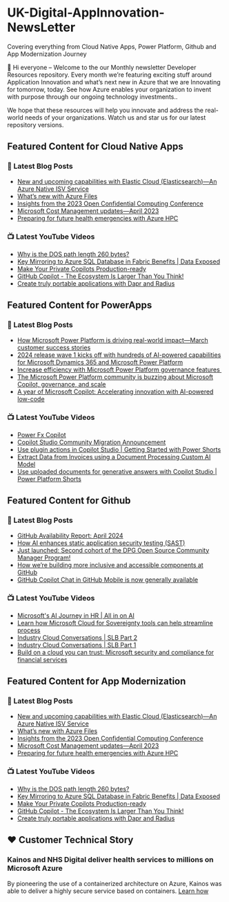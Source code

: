 # UK-Digital-AppInnovation-NewsLetter

Covering everything from Cloud Native Apps, Power Platform, Github and App Modernization Journey

👋 Hi everyone – Welcome to the our Monthly newsletter Developer Resources repository. Every month we’re featuring exciting stuff around Application Innovation and what’s next new in Azure that we are Innovating for tomorrow, today. See how Azure enables your organization to invent with purpose through our ongoing technology investments..


We hope that these resources will help you innovate and address the real-world needs of your organizations. Watch us and star us for our latest repository versions.

## Featured Content for Cloud Native Apps


### 📝 Latest Blog Posts

    
<!-- BLOGCNA:START -->
- [New and upcoming capabilities with Elastic Cloud (Elasticsearch)—An Azure Native ISV Service](https://azure.microsoft.com/blog/new-and-upcoming-capabilities-with-elastic-cloud-elasticsearch-an-azure-native-isv-service/)
- [What’s new with Azure Files](https://azure.microsoft.com/blog/what-s-new-with-azure-files/)
- [Insights from the 2023 Open Confidential Computing Conference](https://azure.microsoft.com/blog/insights-from-the-2023-open-confidential-computing-conference/)
- [Microsoft Cost Management updates—April 2023](https://azure.microsoft.com/blog/microsoft-cost-management-updates-april-2023/)
- [Preparing for future health emergencies with Azure HPC ](https://azure.microsoft.com/blog/preparing-for-future-health-emergencies-with-azure-hpc/)
<!-- BLOGCNA:END -->

### 📺 Latest YouTube Videos

 
<!-- YOUTUBECNA:START -->
- [Why is the DOS path length 260 bytes?](https://www.youtube.com/watch?v=kQDaaA1OLYk)
- [Key Mirroring to Azure SQL Database in Fabric Benefits | Data Exposed](https://www.youtube.com/watch?v=vyKos_LZ6ck)
- [Make Your Private Copilots Production-ready](https://www.youtube.com/watch?v=Y00dcS9biEA)
- [GitHub Copilot - The Ecosystem Is Larger Than You Think!](https://www.youtube.com/watch?v=SsxD59Dycug)
- [Create truly portable applications with Dapr and Radius](https://www.youtube.com/watch?v=bbLVvOSMR2I)
<!-- YOUTUBECNA:END -->

##  Featured Content for PowerApps
### 📝 Latest Blog Posts
<!-- BLOGPOWER:START -->
- [How Microsoft Power Platform is driving real-world impact—March customer success stories](https://www.microsoft.com/en-us/power-platform/blog/2024/04/18/how-microsoft-power-platform-is-driving-real-world-impact-march-customer-success-stories/)
- [2024 release wave 1 kicks off with hundreds of AI-powered capabilities for Microsoft Dynamics 365 and Microsoft Power Platform](https://cloudblogs.microsoft.com/dynamics365/bdm/2024/04/10/2024-release-wave-1-kicks-off-with-hundreds-of-ai-powered-capabilities-for-microsoft-dynamics-365-and-microsoft-power-platform/)
- [Increase efficiency with Microsoft Power Platform governance features ](https://www.microsoft.com/en-us/power-platform/blog/2024/04/04/increase-efficiency-with-microsoft-power-platform-governance-features/)
- [The Microsoft Power Platform community is buzzing about Microsoft Copilot, governance, and scale](https://www.microsoft.com/en-us/power-platform/blog/2024/03/28/the-microsoft-power-platform-community-is-buzzing-about-microsoft-copilot-governance-and-scale/)
- [A year of Microsoft Copilot: Accelerating innovation with AI-powered low-code](https://www.microsoft.com/en-us/power-platform/blog/2024/03/26/a-year-of-microsoft-copilot-accelerating-innovation-with-ai-powered-low-code/)
<!-- BLOGPOWER:END -->
 ### 📺 Latest YouTube Videos
    
<!-- YOUTUBEPOWER:START -->
- [Power Fx Copilot](https://www.youtube.com/watch?v=fz_v-_3oSxE)
- [Copilot Studio Community Migration Announcement](https://www.youtube.com/watch?v=ULtoYMoFufk)
- [Use plugin actions in Copilot Studio | Getting Started with Power Shorts](https://www.youtube.com/watch?v=3WYcLICEmnc)
- [Extract Data from Invoices using a Document Processing Custom AI Model](https://www.youtube.com/watch?v=1b3DlAct21I)
- [Use uploaded documents for generative answers with Copilot Studio | Power Platform Shorts](https://www.youtube.com/watch?v=-dKSxndH26o)
<!-- YOUTUBEPOWER:END -->

##  Featured Content for Github
### 📝 Latest Blog Posts
<!-- BLOGGITHUB:START -->
- [GitHub Availability Report: April 2024](https://github.blog/2024-05-10-github-availability-report-april-2024/)
- [How AI enhances static application security testing (SAST)](https://github.blog/2024-05-09-how-ai-enhances-static-application-security-testing-sast/)
- [Just launched: Second cohort of the DPG Open Source Community Manager Program!](https://github.blog/2024-05-08-just-launched-second-cohort-of-the-dpg-open-source-community-manager-program/)
- [How we’re building more inclusive and accessible components at GitHub](https://github.blog/2024-05-07-how-were-building-more-inclusive-and-accessible-components-at-github/)
- [GitHub Copilot Chat in GitHub Mobile is now generally available](https://github.blog/2024-05-07-github-copilot-chat-in-github-mobile/)
<!-- BLOGGITHUB:END -->
### 📺 Latest YouTube Videos
<!-- YOUTUBEGITHUB:START -->
- [Microsoft&#39;s AI Journey in HR | All in on AI](https://www.youtube.com/watch?v=ffrmZhT3BJA)
- [Learn how Microsoft Cloud for Sovereignty tools can help streamline process](https://www.youtube.com/watch?v=fbq3EfDIfX4)
- [Industry Cloud Conversations | SLB Part 2](https://www.youtube.com/watch?v=uvc2xhJNsn4)
- [Industry Cloud Conversations | SLB Part 1](https://www.youtube.com/watch?v=yssdcLSDMkw)
- [Build on a cloud you can trust: Microsoft security and compliance for financial services](https://www.youtube.com/watch?v=vdfhxuWOSlQ)
<!-- YOUTUBEGITHUB:END -->
##  Featured Content for App Modernization
### 📝 Latest Blog Posts
<!-- BLOGAPPMOD:START -->
- [New and upcoming capabilities with Elastic Cloud (Elasticsearch)—An Azure Native ISV Service](https://azure.microsoft.com/blog/new-and-upcoming-capabilities-with-elastic-cloud-elasticsearch-an-azure-native-isv-service/)
- [What’s new with Azure Files](https://azure.microsoft.com/blog/what-s-new-with-azure-files/)
- [Insights from the 2023 Open Confidential Computing Conference](https://azure.microsoft.com/blog/insights-from-the-2023-open-confidential-computing-conference/)
- [Microsoft Cost Management updates—April 2023](https://azure.microsoft.com/blog/microsoft-cost-management-updates-april-2023/)
- [Preparing for future health emergencies with Azure HPC ](https://azure.microsoft.com/blog/preparing-for-future-health-emergencies-with-azure-hpc/)
<!-- BLOGAPPMOD:END -->
### 📺 Latest YouTube Videos
<!-- YOUTUBEAPPMOD:START -->
- [Why is the DOS path length 260 bytes?](https://www.youtube.com/watch?v=kQDaaA1OLYk)
- [Key Mirroring to Azure SQL Database in Fabric Benefits | Data Exposed](https://www.youtube.com/watch?v=vyKos_LZ6ck)
- [Make Your Private Copilots Production-ready](https://www.youtube.com/watch?v=Y00dcS9biEA)
- [GitHub Copilot - The Ecosystem Is Larger Than You Think!](https://www.youtube.com/watch?v=SsxD59Dycug)
- [Create truly portable applications with Dapr and Radius](https://www.youtube.com/watch?v=bbLVvOSMR2I)
<!-- YOUTUBEAPPMOD:END -->


## ♥️ Customer Technical Story 

### Kainos and NHS Digital deliver health services to millions on Microsoft Azure

By pioneering the use of a containerized architecture on Azure, Kainos was able to deliver a highly secure service based on containers. [Learn how](https://customers.microsoft.com/en-us/story/1368348549535774520-kainos-and-nhs-digital-deliver-health-services-to-millions-on-microsoft-azure)

